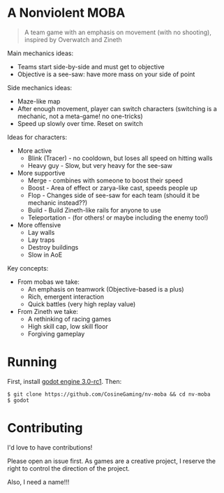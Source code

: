 A Nonviolent MOBA
=================

> A team game with an emphasis on movement (with no shooting), inspired by Overwatch and Zineth

Main mechanics ideas:

- Teams start side-by-side and must get to objective
- Objective is a see-saw: have more mass on your side of point

Side mechanics ideas:

- Maze-like map
- After enough movement, player can switch characters (switching is a mechanic, not a meta-game! no one-tricks)
- Speed up slowly over time. Reset on switch

Ideas for characters:

- More active
  - Blink (Tracer) - no cooldown, but loses all speed on hitting walls
  - Heavy guy - Slow, but very heavy for the see-saw
- More supportive
  - Merge - combines with someone to boost their speed
  - Boost - Area of effect or zarya-like cast, speeds people up
  - Flop - Changes side of see-saw for each team (should it be mechanic instead??)
  - Build - Build Zineth-like rails for anyone to use
  - Teleportation - (for others! or maybe including the enemy too!)
- More offensive
  - Lay walls
  - Lay traps
  - Destroy buildings
  - Slow in AoE

Key concepts:

- From mobas we take:
  - An emphasis on teamwork (Objective-based is a plus)
  - Rich, emergent interaction
  - Quick battles (very high replay value)
- From Zineth we take:
  - A rethinking of racing games
  - High skill cap, low skill floor
  - Forgiving gameplay

Running
=======

First, install [godot engine 3.0-rc1](https://godotengine.org/article/dev-snapshot-godot-3-0-rc-1). Then:

    $ git clone https://github.com/CosineGaming/nv-moba && cd nv-moba
    $ godot

Contributing
============

I'd love to have contributions!

Please open an issue first. As games are a creative project, I reserve the right to control the direction of the project.

Also, I need a name!!!

